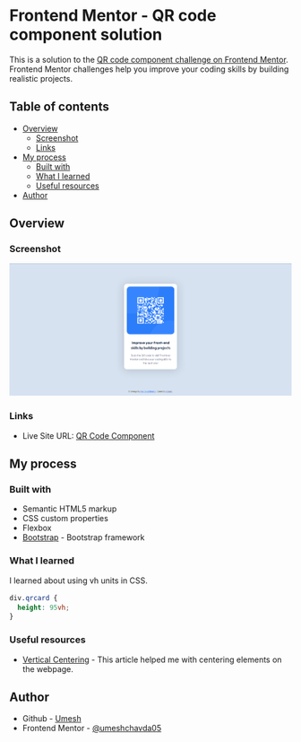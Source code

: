# Frontend Mentor - QR code component solution

This is a solution to the [QR code component challenge on Frontend Mentor](https://www.frontendmentor.io/challenges/qr-code-component-iux_sIO_H). Frontend Mentor challenges help you improve your coding skills by building realistic projects. 

## Table of contents

- [Overview](#overview)
  - [Screenshot](#screenshot)
  - [Links](#links)
- [My process](#my-process)
  - [Built with](#built-with)
  - [What I learned](#what-i-learned)
  - [Useful resources](#useful-resources)
- [Author](#author)


## Overview

### Screenshot

![](images/screenshot.png)

### Links

- Live Site URL: [QR Code Component](https://umeshchavda05.github.io/QR-code-component/)

## My process

### Built with

- Semantic HTML5 markup
- CSS custom properties
- Flexbox
- [Bootstrap](https://getbootstrap.com/) - Bootstrap framework


### What I learned

I learned about using vh units in CSS.

```css
div.qrcard {
  height: 95vh;
}
```


### Useful resources

- [Vertical Centering](https://blog.logrocket.com/13-ways-vertically-center-html-elements-css/) - This article helped me with centering elements on the webpage.


## Author

- Github - [Umesh](https://github.com/umeshchavda05)
- Frontend Mentor - [@umeshchavda05](https://www.frontendmentor.io/profile/umeshchavda05)
